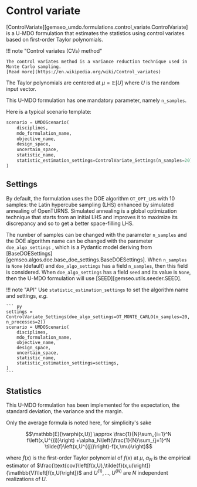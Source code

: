 <!--
 Copyright 2021 IRT Saint Exupéry, https://www.irt-saintexupery.com

 This work is licensed under the Creative Commons Attribution-ShareAlike 4.0
 International License. To view a copy of this license, visit
 http://creativecommons.org/licenses/by-sa/4.0/ or send a letter to Creative
 Commons, PO Box 1866, Mountain View, CA 94042, USA.
-->

# Control variate

[ControlVariate][gemseo_umdo.formulations.control_variate.ControlVariate]
is a U-MDO formulation that estimates the statistics
using control variates based on first-order Taylor polynomials.

!!! note "Control variates (CVs) method"

    The control variates method is a variance reduction technique used in Monte Carlo sampling.
    [Read more](https://en.wikipedia.org/wiki/Control_variates)

The Taylor polynomials are centered at $\mu=\mathbb{E}[U]$
where $U$ is the random input vector.

This U-MDO formulation has one mandatory parameter, namely `n_samples`.

Here is a typical scenario template:

``` py
scenario = UMDOScenario(
    disciplines,
    mdo_formulation_name,
    objective_name,
    design_space,
    uncertain_space,
    statistic_name,
    statistic_estimation_settings=ControlVariate_Settings(n_samples=20),
)
```

## Settings

By default,
the formulation uses the DOE algorithm `OT_OPT_LHS` with 10 samples:
the Latin hypercube sampling (LHS)
enhanced by simulated annealing
of OpenTURNS.
Simulated annealing is a global optimization technique that
starts from an initial LHS
and improves it to maximize its discrepancy
and so to get a better space-filling LHS.

The number of samples can be changed with the parameter `n_samples`
and the DOE algorithm name can be changed with the parameter `doe_algo_settings` ,
which is a Pydantic model deriving from [BaseDOESettings][gemseo.algos.doe.base_doe_settings.BaseDOESettings].
When `n_samples` is `None` (default) and `doe_algo_settings` has a field `n_samples`,
then this field is considered.
When `doe_algo_settings` has a field `seed` and its value is `None`,
then the U-MDO formulation will use [SEED][gemseo.utils.seeder.SEED].

!!! note "API"
    Use `statistic_estimation_settings`
    to set the algorithm name and settings,
    _e.g._

    ``` py
    settings = ControlVariate_Settings(doe_algo_settings=OT_MONTE_CARLO(n_samples=20, n_processes=2))
    scenario = UMDOScenario(
        disciplines,
        mdo_formulation_name,
        objective_name,
        design_space,
        uncertain_space,
        statistic_name,
        statistic_estimation_settings=settings,
    )
    ```

## Statistics

This U-MDO formulation has been implemented
for the expectation, the standard deviation, the variance and the margin.

Only the average formula is noted here, for simplicity's sake

$$\mathbb{E}[\varphi(x,U)]
\approx
\frac{1}{N}\sum_{i=1}^N f\left(x,U^{(i)}\right)
+\alpha_N\left(\frac{1}{N}\sum_{j=1}^N \tilde{f}\left(x,U^{(j)}\right)-f(x,\mu)\right)$$

where $\tilde{f}(x)$ is the first-order Taylor polynomial of $f(x)$ at $\mu$,
$\alpha_N$ is the empirical estimator
of $\frac{\text{cov}\left[f(x,U),\tilde{f}(x,u)\right]}
{\mathbb{V}\left[f(x,U)\right]}$
and $U^{(1)},\ldots,U^{(N)}$ are $N$ independent realizations of $U$.
